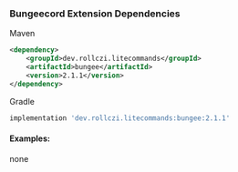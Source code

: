 ### Bungeecord Extension Dependencies
Maven
```xml
<dependency>
    <groupId>dev.rollczi.litecommands</groupId>
    <artifactId>bungee</artifactId>
    <version>2.1.1</version>
</dependency>
```
Gradle
```groovy
implementation 'dev.rollczi.litecommands:bungee:2.1.1'
```

#### Examples:
none